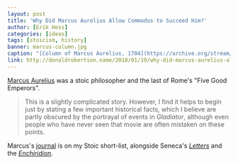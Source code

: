 ```yaml
---
layout: post
title: 'Why Did Marcus Aurelius Allow Commodus to Succeed Him?'
author: [Erik Hess]
categories: [ideas]
tags: [stoicism, history]
banner: marcus-column.jpg
caption: "[Column of Marcus Aurelius, 1704](https://archive.org/stream/02413153.5462.emory.edu/02413153_5462#page/n103/mode/1up)"
link: http://donaldrobertson.name/2018/01/19/why-did-marcus-aurelius-allow-commodus-to-succeed-him/
---
```


[Marcus Aurelius](https://en.wikipedia.org/wiki/Marcus_Aurelius) was a stoic philosopher and the last of Rome's "Five Good Emperors". 

> This is a slightly complicated story.  However, I find it helps to begin just by stating a few important historical facts, which I believe are partly obscured by the portrayal of events in _Gladiator_, although even people who have never seen that movie are often mistaken on these points.

Marcus's [journal](https://www.amazon.com/dp/048629823X/ref=cm_sw_r_cp_api_Yp1yAb06X332M) is on my Stoic short-list, alongside Seneca's [_Letters_](https://www.amazon.com/dp/0140442103/ref=cm_sw_r_cp_api_ps1yAbFE6A4GW) and the [_Enchiridion_](https://www.amazon.com/dp/0486433595/ref=cm_sw_r_cp_api_5t1yAb1GMHFF1).

